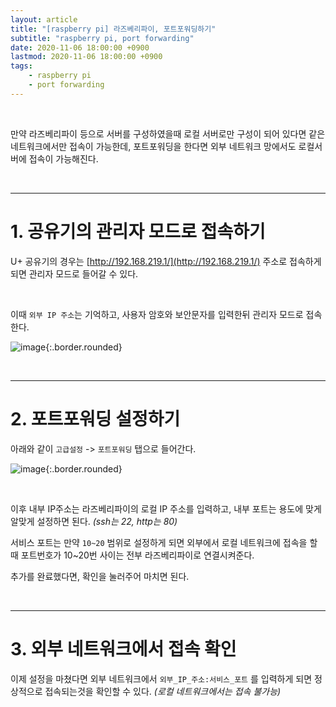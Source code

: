 ```yaml
---
layout: article
title: "[raspberry pi] 라즈베리파이, 포트포워딩하기"
subtitle: "raspberry pi, port forwarding"
date: 2020-11-06 18:00:00 +0900
lastmod: 2020-11-06 18:00:00 +0900
tags: 
    - raspberry pi
    - port forwarding
---
```


<br>

만약 라즈베리파이 등으로 서버를 구성하였을때 로컬 서버로만 구성이 되어 있다면 같은 네트워크에서만 접속이 가능한데, 포트포워딩을 한다면 외부 네트워크 망에서도 로컬서버에 접속이 가능해진다.

<br>

---

# 1. 공유기의 관리자 모드로 접속하기

U+ 공유기의 경우는 [http://192.168.219.1/](http://192.168.219.1/) 주소로 접속하게 되면 관리자 모드로 들어갈 수 있다.

<br>

이때 `외부 IP 주소`는 기억하고, 사용자 암호와 보안문자를 입력한뒤 관리자 모드로 접속한다.

![image](https://user-images.githubusercontent.com/59393359/98251177-bcb11780-1fbb-11eb-9562-cd9fdfe4e7cc.png){:.border.rounded}

<br>

---

# 2. 포트포워딩 설정하기

아래와 같이 `고급설정` -> `포트포워딩` 탭으로 들어간다.

![image](https://user-images.githubusercontent.com/59393359/98251990-c8510e00-1fbc-11eb-94f1-bbffc8a48db8.png){:.border.rounded}

<br>

이후 내부 IP주소는 라즈베리파이의 로컬 IP 주소를 입력하고, 내부 포트는 용도에 맞게 알맞게 설정하면 된다. *(ssh는 22, http는 80)*

서비스 포트는 만약 `10~20` 범위로 설정하게 되면 외부에서 로컬 네트워크에 접속을 할때 포트번호가 10~20번 사이는 전부 라즈베리파이로 연결시켜준다.

추가를 완료했다면, 확인을 눌러주어 마치면 된다.

<br>

---

# 3. 외부 네트워크에서 접속 확인

이제 설정을 마쳤다면 외부 네트워크에서 `외부_IP_주소:서비스_포트` 를 입력하게 되면 정상적으로 접속되는것을 확인할 수 있다. *(로컬 네트워크에서는 접속 불가능)*

<br><br><br><br>